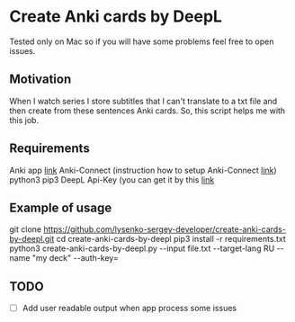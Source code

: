 # Create Anki cards by DeepL

Tested only on Mac so if you will have some problems feel free to open issues.

## Motivation
When I watch series I store subtitles that I can't translate to a txt file and then create from these sentences Anki cards. So, this script helps me with this job.

## Requirements
Anki app [link](https://apps.ankiweb.net/)
Anki-Connect (instruction how to setup Anki-Connect [link](https://foosoft.net/projects/anki-connect/))
python3
pip3
DeepL Api-Key (you can get it by this [link](https://www.deepl.com/pro-api?cta=header-pro-api)

## Example of usage
  
git clone https://github.com/lysenko-sergey-developer/create-anki-cards-by-deepl.git
cd create-anki-cards-by-deepl
pip3 install -r requirements.txt 
python3 create-anki-cards-by-deepl.py --input file.txt --target-lang RU --name "my deck" --auth-key=<AUTH-KEY>


## TODO
- [ ] Add user readable output when app process some issues
